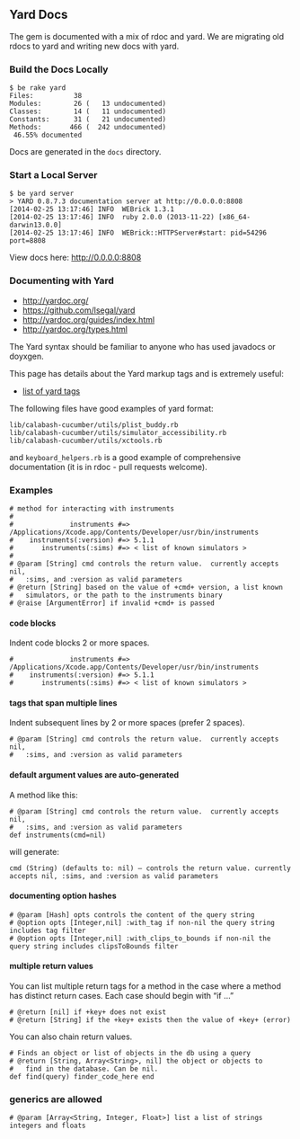 ## Yard Docs

The gem is documented with a mix of rdoc and yard.  We are migrating old rdocs to yard and writing new docs with yard.

### Build the Docs Locally

```
$ be rake yard
Files:          38
Modules:        26 (   13 undocumented)
Classes:        14 (   11 undocumented)
Constants:      31 (   21 undocumented)
Methods:       466 (  242 undocumented)
 46.55% documented
```

Docs are generated in the `docs` directory.

### Start a Local Server

```
$ be yard server
> YARD 0.8.7.3 documentation server at http://0.0.0.0:8808
[2014-02-25 13:17:46] INFO  WEBrick 1.3.1
[2014-02-25 13:17:46] INFO  ruby 2.0.0 (2013-11-22) [x86_64-darwin13.0.0]
[2014-02-25 13:17:46] INFO  WEBrick::HTTPServer#start: pid=54296 port=8808
```

View docs here: http://0.0.0.0:8808

### Documenting with Yard

* http://yardoc.org/
* https://github.com/lsegal/yard
* http://yardoc.org/guides/index.html
* http://yardoc.org/types.html

The Yard syntax should be familiar to anyone who has used javadocs or doyxgen.

This page has details about the Yard markup tags and is extremely useful:

* [list of yard tags](http://rubydoc.info/gems/yard/file/docs/Tags.md#List_of_Available_Tags)

The following files have good examples of yard format:

```
lib/calabash-cucumber/utils/plist_buddy.rb
lib/calabash-cucumber/utils/simulator_accessibility.rb
lib/calabash-cucumber/utils/xctools.rb

```

and `keyboard_helpers.rb` is a good example of comprehensive documentation (it is in rdoc - pull requests welcome).


### Examples

```
# method for interacting with instruments
#
#              instruments #=> /Applications/Xcode.app/Contents/Developer/usr/bin/instruments
#    instruments(:version) #=> 5.1.1
#       instruments(:sims) #=> < list of known simulators >
#
# @param [String] cmd controls the return value.  currently accepts nil,
#   :sims, and :version as valid parameters
# @return [String] based on the value of +cmd+ version, a list known
#   simulators, or the path to the instruments binary
# @raise [ArgumentError] if invalid +cmd+ is passed
```

#### code blocks

Indent code blocks 2 or more spaces.

```
#              instruments #=> /Applications/Xcode.app/Contents/Developer/usr/bin/instruments
#    instruments(:version) #=> 5.1.1
#       instruments(:sims) #=> < list of known simulators >
```

#### tags that span multiple lines

Indent subsequent lines by 2 or more spaces (prefer 2 spaces).

```
# @param [String] cmd controls the return value.  currently accepts nil,
#   :sims, and :version as valid parameters
```

#### default argument values are auto-generated

A method like this:

```
# @param [String] cmd controls the return value.  currently accepts nil,
#   :sims, and :version as valid parameters
def instruments(cmd=nil)
```

will generate:

```
cmd (String) (defaults to: nil) — controls the return value. currently accepts nil, :sims, and :version as valid parameters
```

#### documenting option hashes

```
# @param [Hash] opts controls the content of the query string
# @option opts [Integer,nil] :with_tag if non-nil the query string includes tag filter
# @option opts [Integer,nil] :with_clips_to_bounds if non-nil the query string includes clipsToBounds filter
```

#### multiple return values

You can list multiple return tags for a method in the case where a method has distinct return cases.   Each case should begin with “if …”

```
# @return [nil] if +key+ does not exist
# @return [String] if the +key+ exists then the value of +key+ (error)
```

You can also chain return values.

```
# Finds an object or list of objects in the db using a query
# @return [String, Array<String>, nil] the object or objects to
#   find in the database. Can be nil.
def find(query) finder_code_here end
```

### generics are allowed

```
# @param [Array<String, Integer, Float>] list a list of strings integers and floats
```
